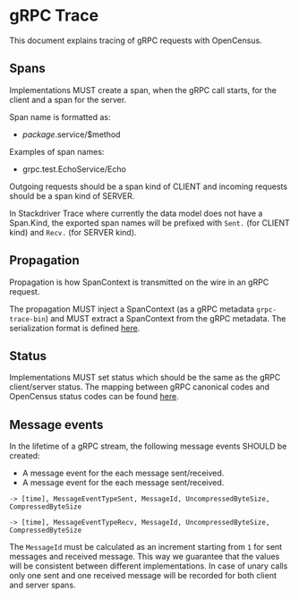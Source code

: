 # gRPC Trace

This document explains tracing of gRPC requests with OpenCensus.

## Spans

Implementations MUST create a span, when the gRPC call starts, for the client and a span for the 
server.

Span name is formatted as:

* $package.$service/$method

Examples of span names:

* grpc.test.EchoService/Echo

Outgoing requests should be a span kind of CLIENT and
incoming requests should be a span kind of SERVER.

In Stackdriver Trace where currently the data model does not have a Span.Kind, the exported span 
names will be prefixed with `Sent.` (for CLIENT kind) and `Recv.` (for SERVER kind).

## Propagation

Propagation is how SpanContext is transmitted on the wire in an gRPC request.

The propagation MUST inject a SpanContext (as a gRPC metadata `grpc-trace-bin`) and MUST extract 
a SpanContext from the gRPC metadata. The serialization format is defined
[here](../encodings/BinaryEncoding.md).

## Status

Implementations MUST set status which should be the same as the gRPC client/server status. The 
mapping between gRPC canonical codes and OpenCensus status codes can be found
[here](https://github.com/grpc/grpc-go/blob/master/codes/codes.go).

## Message events

In the lifetime of a gRPC stream, the following message events SHOULD be created:

* A message event for the each message sent/received.
* A message event for the each message sent/received.

```
-> [time], MessageEventTypeSent, MessageId, UncompressedByteSize, CompressedByteSize
```

```
-> [time], MessageEventTypeRecv, MessageId, UncompressedByteSize, CompressedByteSize
```

The `MessageId` must be calculated as an increment starting from `1` for sent messages and 
received message. This way we guarantee that the values will be consistent between different 
implementations. In case of unary calls only one sent and one received message will be recorded 
for both client and server spans.